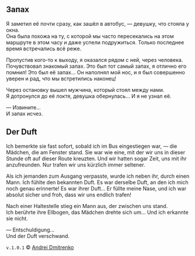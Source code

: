 ## Запах

Я заметил её почти сразу, как зашёл в автобус, &mdash; девушку, что стояла у окна.  
Она была похожа на ту, с которой мы часто пересекались на этом маршруте в этом часу и даже успели подружиться. Только последнее время встречались всё реже.  

Пропустив кого-то к выходу, я оказался рядом с ней, через человека. Почувствовал знакомый запах. Это был тот самый запах, я отлично его помнил! Это был её запах... Он наполнял мой нос, и я был совершенно уверен и рад, что мы встретились наконец!  

Через остановку вышел мужчина, который стоял между нами.  
Я дотронулся до её локтя, девушка обернулась... И я не узнал её.

&mdash; Извините...  
И запах исчез.

## Der Duft

Ich bemerkte sie fast sofort, sobald ich im Bus eingestiegen war, &mdash; die Mädchen, die am Fenster stand.
Sie war wie eine, mit der wir uns in dieser Stunde oft auf dieser Route kreuzten. Und wir hatten sogar Zeit, uns mit ihr anzufreunden.
Nur trafen wir uns kürzlich immer seltener.

Als ich jemanden zum Ausgang verpasste, wurde ich neben ihr, durch einen Mann. Ich fühlte den bekannten Duft.
Es war derselbe Duft, an den ich mich noch genau erinnerte! Es war ihrer Duft...
Er füllte meine Nase, und ich war absolut sicher und froh, dass wir uns endlich trafen!

Nach einer Haltestelle stieg ein Mann aus, der zwischen uns stand.  
Ich berührte ihre Ellbogen, das Mädchen drehte sich um... Und ich erkannte sie nicht.

&mdash; Entschuldigung...  
Und der Duft verschwand.


`v.1.0.1` &copy; [Andrei Dmitrenko](https://vk.com/fineliterature)
